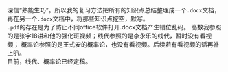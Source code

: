 深信“熟能生巧”。所以我的复习方法把所有的知识点总结整理成一个`.docx`文档，再在另一个`.docx`文档中，将那些知识点挖空，默写。   
`.pdf`的存在是为了防止不同office软件打开.docx文档产生错位乱码。 
高数我参照的是张宇18讲和他的强化班视频；线代参照的是李永乐的线代，暂时没有看视频； 概率论参照的是王式安的概率论，也没有看视频。后续若有看视频的话再补上叭。  
目前，线代、概率论已经定稿。  